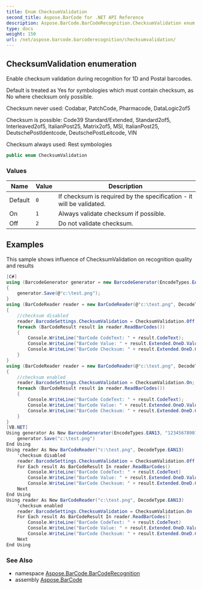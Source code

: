 ```yaml
---
title: Enum ChecksumValidation
second_title: Aspose.BarCode for .NET API Reference
description: Aspose.BarCode.BarCodeRecognition.ChecksumValidation enum. Enable checksum validation during recognition for 1D and Postal barcodes
type: docs
weight: 150
url: /net/aspose.barcode.barcoderecognition/checksumvalidation/
---
```

## ChecksumValidation enumeration

Enable checksum validation during recognition for 1D and Postal barcodes.

Default is treated as Yes for symbologies which must contain checksum, as No where checksum only possible.

Checksum never used: Codabar, PatchCode, Pharmacode, DataLogic2of5

Checksum is possible: Code39 Standard/Extended, Standard2of5, Interleaved2of5, ItalianPost25, Matrix2of5, MSI, ItalianPost25, DeutschePostIdentcode, DeutschePostLeitcode, VIN

Checksum always used: Rest symbologies

```csharp
public enum ChecksumValidation
```

### Values

| Name | Value | Description |
| --- | --- | --- |
| Default | `0` | If checksum is required by the specification - it will be validated. |
| On | `1` | Always validate checksum if possible. |
| Off | `2` | Do not validate checksum. |

## Examples

This sample shows influence of ChecksumValidation on recognition quality and results

```csharp
[C#]
using (BarcodeGenerator generator = new BarcodeGenerator(EncodeTypes.EAN13, "1234567890128"))
{
    generator.Save(@"c:\test.png");
}
using (BarCodeReader reader = new BarCodeReader(@"c:\test.png", DecodeType.EAN13))
{
    //checksum disabled
    reader.BarcodeSettings.ChecksumValidation = ChecksumValidation.Off;
    foreach (BarCodeResult result in reader.ReadBarCodes())
    {
        Console.WriteLine("BarCode CodeText: " + result.CodeText);
        Console.WriteLine("BarCode Value: " + result.Extended.OneD.Value);
        Console.WriteLine("BarCode Checksum: " + result.Extended.OneD.CheckSum);
    }
}
using (BarCodeReader reader = new BarCodeReader(@"c:\test.png", DecodeType.EAN13))
{
    //checksum enabled
    reader.BarcodeSettings.ChecksumValidation = ChecksumValidation.On;
    foreach (BarCodeResult result in reader.ReadBarCodes())
    {
        Console.WriteLine("BarCode CodeText: " + result.CodeText);
        Console.WriteLine("BarCode Value: " + result.Extended.OneD.Value);
        Console.WriteLine("BarCode Checksum: " + result.Extended.OneD.CheckSum);
    }
}
[VB.NET]
Using generator As New BarcodeGenerator(EncodeTypes.EAN13, "1234567890128")
    generator.Save("c:\test.png")
End Using
Using reader As New BarCodeReader("c:\test.png", DecodeType.EAN13)
    'checksum disabled
    reader.BarcodeSettings.ChecksumValidation = ChecksumValidation.Off
    For Each result As BarCodeResult In reader.ReadBarCodes()
        Console.WriteLine("BarCode CodeText: " + result.CodeText)
        Console.WriteLine("BarCode Value: " + result.Extended.OneD.Value)
        Console.WriteLine("BarCode Checksum: " + result.Extended.OneD.CheckSum)
    Next
End Using
Using reader As New BarCodeReader("c:\test.png", DecodeType.EAN13)
    'checksum enabled
    reader.BarcodeSettings.ChecksumValidation = ChecksumValidation.On
    For Each result As BarCodeResult In reader.ReadBarCodes()
        Console.WriteLine("BarCode CodeText: " + result.CodeText)
        Console.WriteLine("BarCode Value: " + result.Extended.OneD.Value)
        Console.WriteLine("BarCode Checksum: " + result.Extended.OneD.CheckSum)
    Next
End Using
```

### See Also

* namespace [Aspose.BarCode.BarCodeRecognition](../../aspose.barcode.barcoderecognition/)
* assembly [Aspose.BarCode](../../)



